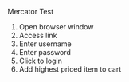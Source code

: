 Mercator Test

1. Open browser window
2. Access link
3. Enter username
4. Enter password
5. Click to login
6. Add highest priced item to cart 
